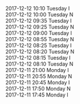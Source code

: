 2017-12-12 10:10 Tuesday  I  
2017-12-12 10:00 Tuesday  N  
2017-12-12 09:35 Tuesday  I  
2017-12-12 09:25 Tuesday  N  
2017-12-12 09:00 Tuesday  I  
2017-12-12 08:55 Tuesday  N  
2017-12-12 08:25 Tuesday  I  
2017-12-12 08:20 Tuesday  N  
2017-12-12 08:15 Tuesday  I  
2017-12-12 08:10 Tuesday  N  
2017-12-11 21:00 Monday  I  
2017-12-11 20:55 Monday  N  
2017-12-11 20:45 Monday  I  
2017-12-11 17:50 Monday  N  
2017-12-11 17:45 Monday  I  
